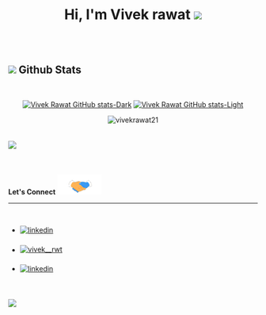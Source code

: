 
<h1 align="center">Hi, I'm Vivek rawat <img src="https://media.giphy.com/media/hvRJCLFzcasrR4ia7z/giphy.gif" width="35"> </h1>
<br>
<br>

## <img src="https://media.giphy.com/media/iY8CRBdQXODJSCERIr/giphy.gif" width="35"><b> Github Stats </b>
<br>
<div align="center">

[![Vivek Rawat GitHub stats-Dark](https://github-readme-stats.vercel.app/api?username=vivekrawat21&show_icons=true&theme=dark#gh-dark-mode-only)](https://github.com/anuraghazra/github-readme-stats#gh-dark-mode-only)
[![Vivek Rawat GitHub stats-Light](https://github-readme-stats.vercel.app/api?username=vivekrawat21&show_icons=true&theme=default#gh-light-mode-only)](https://github.com/anuraghazra/github-readme-stats#gh-light-mode-only)

<!-- Github Streak -->
<img src="https://github-readme-streak-stats.herokuapp.com/?user=vivekrawat21&" alt="vivekrawat21" />


</div>
<br>
<br>
<img src="https://user-images.githubusercontent.com/73097560/115834477-dbab4500-a447-11eb-908a-139a6edaec5c.gif">
<br><br>
<br>

 <b> Let's Connect  <img src="./handshake.gif" width ="90"></b>
<hr>
<br>


<div align='left'>

<ul>

<li>
<a href="https://www.linkedin.com/in/vivek-rawat-1a4745215/" target="_blank">
<img src="https://img.shields.io/badge/LinkedIn-%230077B5.svg?logo=linkedin&logoColor=white" alt=linkedin style="margin-bottom: 5px;"/>
</a>
</li>

<br>
<li>
  <a href="https://instagram.com/vivek__rwt" target="blank"><img align="center" src="https://raw.githubusercontent.com/rahuldkjain/github-profile-readme-generator/master/src/images/icons/Social/instagram.svg" alt="vivek__rwt" height="40px" style="margin-bottom: 5px;" /></a>
  </li>
  <br>
<li>
<a href="https://twitter.com/" target="_blank">
<img src="https://img.shields.io/badge/Twitter-%231DA1F2.svg?logo=Twitter&logoColor=white" alt=linkedin style="margin-bottom: 5px;"/>
</a>
</li>
</ul>
</div>
<br>
<br>
<img src="https://user-images.githubusercontent.com/73097560/115834477-dbab4500-a447-11eb-908a-139a6edaec5c.gif">
<br>
<br>
<br>

</center>
